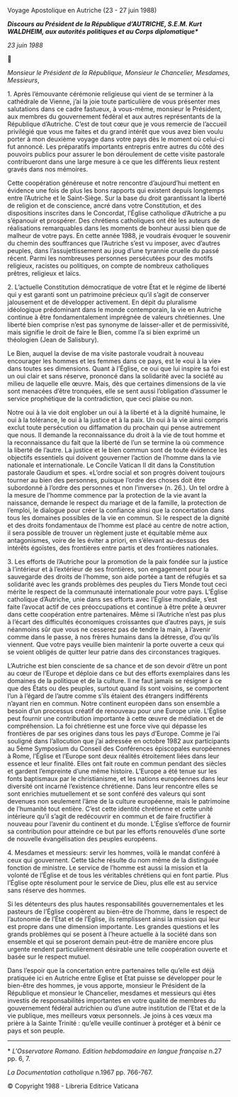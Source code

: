 Voyage Apostolique en Autriche (23 - 27 juin 1988)

***Discours au Président de la République d’AUTRICHE, S.E.M. Kurt WALDHEIM, aux autorités politiques et au Corps diplomatique\****

*23 juin 1988*



*Monsieur le Président de la République, Monsieur le Chancelier, Mesdames, Messieurs*,

1\. Après l’émouvante cérémonie religieuse qui vient de se terminer à la cathédrale de Vienne, j’ai la joie toute particulière de vous présenter mes salutations dans ce cadre fastueux, à vous-même, monsieur le Président, aux membres du gouvernement fédéral et aux autres représentants de la République d’Autriche. C’est de tout cœur que je vous remercie de l’accueil privilégié que vous me faites et du grand intérêt que vous avez bien voulu porter à mon deuxième voyage dans votre pays dès le moment où celui-ci fut annoncé. Les préparatifs importants entrepris entre autres du côté des pouvoirs publics pour assurer le bon déroulement de cette visite pastorale contribueront dans une large mesure à ce que les différents lieux restent gravés dans nos mémoires.

Cette coopération généreuse et notre rencontre d’aujourd’hui mettent en évidence une fois de plus les bons rapports qui existent depuis longtemps entre l’Autriche et le Saint-Siège. Sur la base du droit garantissant la liberté de religion et de conscience, ancré dans votre Constitution, et des dispositions inscrites dans le Concordat, l’Église catholique d’Autriche a pu s’épanouir et prospérer. Des chrétiens catholiques ont été les auteurs de réalisations remarquables dans les moments de bonheur aussi bien que de malheur de votre pays. En cette année 1988, je voudrais évoquer le souvenir du chemin des souffrances que l’Autriche s’est vu imposer, avec d’autres peuples, dans l’assujettissement au joug d’une tyrannie cruelle du passé récent. Parmi les nombreuses personnes persécutées pour des motifs religieux, racistes ou politiques, on compte de nombreux catholiques prêtres, religieux et laïcs.

2\. L’actuelle Constitution démocratique de votre État et le régime de liberté qui y est garanti sont un patrimoine précieux qu’il s’agit de conserver jalousement et de développer activement. En dépit du pluralisme idéologique prédominant dans le monde contemporain, la vie en Autriche continue à être fondamentalement imprégnée de valeurs chrétiennes. Une liberté bien comprise n’est pas synonyme de laisser-aller et de permissivité, mais signifie le droit de faire le Bien, comme l’a si bien exprimé un théologien (Jean de Salisbury).

Le Bien, auquel la devise de ma visite pastorale voudrait à nouveau encourager les hommes et les femmes dans ce pays, est le «oui à la vie» dans toutes ses dimensions. Quant à l’Église, ce oui que lui inspire sa foi est un oui clair et sans réserve, prononcé dans la solidarité avec la société au milieu de laquelle elle œuvre. Mais, dès que certaines dimensions de la vie sont menacées d’être tronquées, elle se sent aussi l’obligation d’assumer le service prophétique de la contradiction, que ceci plaise ou non.

Notre oui à la vie doit englober un oui à la liberté et à la dignité humaine, le oui à la tolérance, le oui à la justice et à la paix. Un oui à la vie ainsi compris exclut toute persécution ou diffamation du prochain qui pense autrement que nous. Il demande la reconnaissance du droit à la vie de tout homme et la reconnaissance du fait que la liberté de l’un se termine la où commence la liberté de l’autre. La justice et le bien commun sont de toute évidence les objectifs essentiels qui doivent gouverner l’action de l’homme dans la vie nationale et internationale. Le Concile Vatican II dit dans la Constitution pastorale Gaudium et spes. «L’ordre social et son progrès doivent toujours tourner au bien des personnes, puisque l’ordre des choses doit être subordonné à l’ordre des personnes et non l’inverse» (n. 26.). Un tel ordre à la mesure de l’homme commence par la protection de la vie avant la naissance, demande le respect du mariage et de la famille, la protection de l’emploi, le dialogue pour créer la confiance ainsi que la concertation dans tous les domaines possibles de la vie en commun. Si le respect de la dignité et des droits fondamentaux de l’homme est placé au centre de notre action, il sera possible de trouver un règlement juste et équitable même aux antagonismes, voire de les éviter a priori, en s’élevant au-dessus des intérêts égoïstes, des frontières entre partis et des frontières nationales.

3\. Les efforts de l’Autriche pour la promotion de la paix fondée sur la justice à l’intérieur et à l’extérieur de ses frontières, son engagement pour la sauvegarde des droits de l’homme, son aide portée a tant de réfugiés et sa solidarité avec les grands problèmes des peuples du Tiers Monde tout ceci mérite le respect de la communauté internationale pour votre pays. L’Église catholique d’Autriche, unie dans ses efforts avec l’Église mondiale, s’est faite l’avocat actif de ces préoccupations et continue à être prête à œuvrer dans cette coopération entre partenaires. Même si l’Autriche n’est pas plus à l’écart des difficultés économiques croissantes que d’autres pays, je suis néanmoins sûr que vous ne cesserez pas de tendre la main, à l’avenir comme dans le passe, à nos frères humains dans la détresse, d’ou qu’ils viennent. Que votre pays veuille bien maintenir la porte ouverte a ceux qui se voient obligés de quitter leur patrie dans des circonstances tragiques.

L’Autriche est bien consciente de sa chance et de son devoir d’être un pont au cœur de l’Europe et déploie dans ce but des efforts exemplaires dans les domaines de la politique et de la culture. Il ne faut jamais se résigner à ce que des États ou des peuples, surtout quand ils sont voisins, se comportent l’un à l’égard de l’autre comme s’ils étaient des étrangers indifférents n’ayant rien en commun. Notre continent européen dans son ensemble a besoin d’un processus créatif de renouveau pour une Europe unie. L’Église peut fournir une contribution importante à cette œuvre de médiation et de compréhension. La foi chrétienne est une force vive qui dépasse les frontières de par ses origines dans tous les pays d’Europe. Comme je l’ai souligné dans l’allocution que j’ai adressée en octobre 1982 aux participants au 5ème Symposium du Conseil des Conférences épiscopales européennes à Rome, l’Église et l’Europe sont deux réalités étroitement liées dans leur essence et leur finalité. Elles ont fait route en commun pendant des siècles et gardent l’empreinte d’une même histoire. L’Europe a été tenue sur les fonts baptismaux par le christianisme, et les nations européennes dans leur diversité ont incarné l’existence chrétienne. Dans leur rencontre elles se sont enrichies mutuellement et se sont conféré des valeurs qui sont devenues non seulement l’âme de la culture européenne, mais le patrimoine de l’humanité tout entière. C’est cette identité chrétienne et cette unité intérieure qu’il s’agit de redécouvrir en commun et de faire fructifier à nouveau pour l’avenir du continent et du monde. L’Église s’efforce de fournir sa contribution pour atteindre ce but par les efforts renouvelés d’une sorte de nouvelle évangélisation des peuples européens.

4\. Mesdames et messieurs: servir les hommes, voilà le mandat conféré à ceux qui gouvernent. Cette tâche résulte du nom même de la distinguée fonction de ministre. Le service de l’homme est aussi la mission et la volonté de l’Église et de tous les véritables chrétiens qui en font partie. Plus l’Église opte résolument pour le service de Dieu, plus elle est au service sans réserve des hommes.

Si les détenteurs des plus hautes responsabilités gouvernementales et les pasteurs de l’Église coopèrent au bien-être de l’homme, dans le respect de l’autonomie de l’État et de l’Église, ils remplissent ainsi la mission qui leur est propre dans une dimension importante. Les grandes questions et les grands problèmes qui se posent à l’heure actuelle à la société dans son ensemble et qui se poseront demain peut-être de manière encore plus urgente rendent particulièrement désirable une telle coopération ouverte et basée sur le respect mutuel.

Dans l’espoir que la concertation entre partenaires telle qu’elle est déjà pratiquée ici en Autriche entre Eglise et Etat puisse se développer pour le bien-être des hommes, je vous apporte, monsieur le Président de la République et monsieur le Chancelier, mesdames et messieurs qui êtes investis de responsabilités importantes en votre qualité de membres du gouvernement fédéral autrichien ou d’une autre institution de l’Etat et de la vie publique, mes meilleurs vœux personnels. Je joins à ces vœux ma prière à la Sainte Trinité : qu’elle veuille continuer à protéger et à bénir ce pays et son peuple.

* * *

\* *L'Osservatore Romano. Edition hebdomadaire en langue française* n.27 pp. 6, 7.

*La Documentation catholique* n.1967 pp. 766-767.

© Copyright 1988 - Libreria Editrice Vaticana
